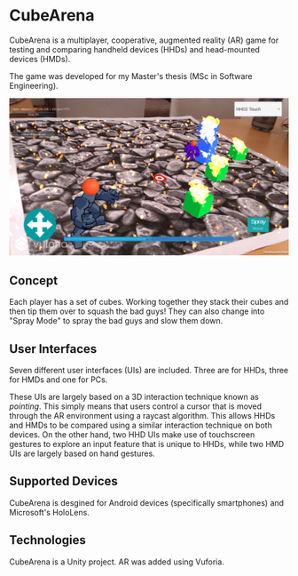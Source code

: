 # CubeArena

CubeArena is a multiplayer, cooperative, augmented reality (AR) game for testing and comparing handheld devices (HHDs) and head-mounted devices (HMDs).

The game was developed for my Master's thesis (MSc in Software Engineering).

![Screenshot](Screenshot.png "Screenshot")

## Concept

Each player has a set of cubes. Working together they stack their cubes and then tip them over to squash the bad guys! They can also change into "Spray Mode" to spray the bad guys and slow them down.

## User Interfaces

Seven different user interfaces (UIs) are included. Three are for HHDs, three for HMDs and one for PCs.

These UIs are largely based on a 3D interaction technique known as *pointing*. This simply means that users control a cursor that is moved through the AR environment using a raycast algorithm. This allows HHDs and HMDs to be compared using a similar interaction technique on both devices. On the other hand, two HHD UIs make use of touchscreen gestures to explore an input feature that is unique to HHDs, while two HMD UIs are largely based on hand gestures.

## Supported Devices

CubeArena is desgined for Android devices (specifically smartphones) and Microsoft's HoloLens.

## Technologies

CubeArena is a Unity project. AR was added using Vuforia.
